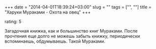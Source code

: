 +++
date = "2014-04-01T18:39:24+03:00"
slug = ""
tags = ["", ""]
title = "Харуки Мураками - Охота на овец"
+++

rating: 5

Загадочная книжка, как и большинство книг Мураками.
После прочтения еще долго не можешь забыть книжку, периодически
вcпоминаешь, обдумываешь. Такой Мураками.

